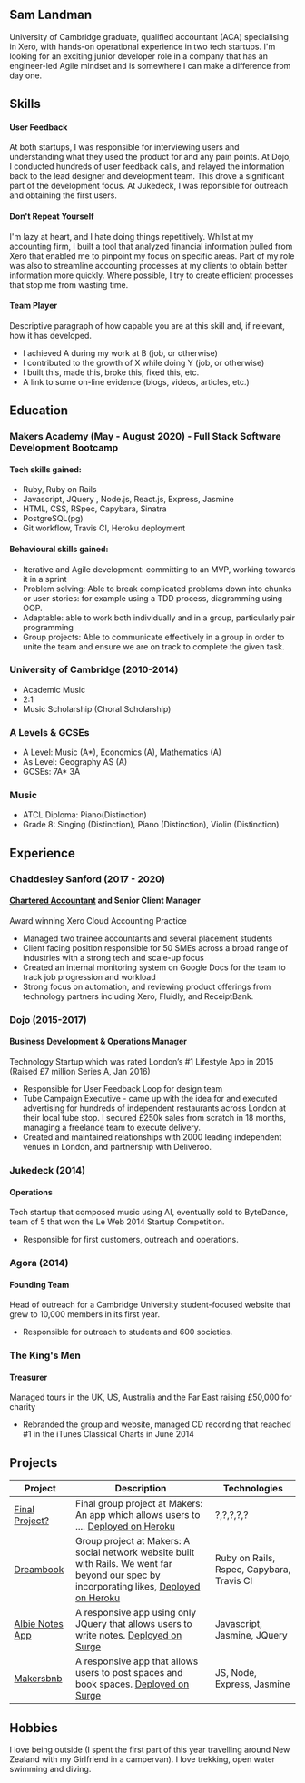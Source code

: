 ## Sam Landman

University of Cambridge graduate, qualified accountant (ACA) specialising in Xero, with hands-on operational experience in two tech startups. I'm looking for an exciting junior developer role in a company that has an engineer-led Agile mindset and is somewhere I can make a difference from day one.

## Skills

#### User Feedback
At both startups, I was responsible for interviewing users and understanding what they used the product for and any pain points. At Dojo, I conducted hundreds of user feedback calls, and relayed the information back to the lead designer and development team. This drove a significant part of the development focus. At Jukedeck, I was reponsible for outreach and obtaining the first users.

#### Don't Repeat Yourself
I'm lazy at heart, and I hate doing things repetitively. Whilst at my accounting firm, I built a tool that analyzed financial information pulled from Xero that enabled me to pinpoint my focus on specific areas. Part of my role was also to streamline accounting processes at my clients to obtain better information more quickly. Where possible, I try to create efficient processes that stop me from wasting time. 

#### Team Player

Descriptive paragraph of how capable you are at this skill and, if relevant, how it has developed.

- I achieved A during my work at B (job, or otherwise)
- I contributed to the growth of X while doing Y (job, or otherwise)
- I built this, made this, broke this, fixed this, etc.
- A link to some on-line evidence (blogs, videos, articles, etc.)

## Education

### Makers Academy (May - August 2020) - Full Stack Software Development Bootcamp

#### Tech skills gained:

* Ruby, Ruby on Rails
* Javascript, JQuery , Node.js, React.js, Express, Jasmine
* HTML, CSS, RSpec, Capybara, Sinatra
* PostgreSQL(pg)
* Git workflow, Travis CI, Heroku deployment

#### Behavioural skills gained:

* Iterative and Agile development: committing to an MVP, working towards it in a sprint 
* Problem solving: Able to break complicated problems down into chunks or user stories: for example using a TDD process, diagramming using OOP.
* Adaptable: able to work both individually and in a group, particularly pair programming
* Group projects: Able to communicate effectively in a group in order to unite the team and ensure we are on track to complete the given task.

### University of Cambridge (2010-2014)

- Academic Music
- 2:1
- Music Scholarship (Choral Scholarship)

### A Levels & GCSEs
- A Level:      Music (A*), Economics (A), Mathematics (A)
- As Level:     Geography AS (A) 
- GCSEs:        7A* 3A

### Music
- ATCL Diploma: Piano(Distinction)
- Grade 8: Singing (Distinction), Piano (Distinction), Violin (Distinction)

## Experience

### Chaddesley Sanford (2017 - 2020) 
#### [Chartered Accountant](https://find.icaew.com/members/london/samuel-landman/CjyaY) and Senior Client Manager
Award winning Xero Cloud Accounting Practice
- Managed two trainee accountants and several placement students
- Client facing position responsible for 50 SMEs across a broad range of industries with a strong tech and scale-up focus
- Created an internal monitoring system on Google Docs for the team to track job progression and workload
- Strong focus on automation, and reviewing product offerings from technology partners including Xero, Fluidly, and ReceiptBank. 

### Dojo (2015-2017)   
#### Business Development & Operations Manager
Technology Startup which was rated London’s #1 Lifestyle App in 2015 (Raised £7 million Series A, Jan 2016)
- Responsible for User Feedback Loop for design team
- Tube Campaign Executive - came up with the idea for and executed advertising for hundreds of independent restaurants across London at their local tube stop. I secured £250k sales from scratch in 18 months, managing a freelance team to execute delivery.
- Created and maintained relationships with 2000 leading independent venues in London, and partnership with Deliveroo.

### Jukedeck (2014)
#### Operations
Tech startup that composed music using AI, eventually sold to ByteDance, team of 5 that won the Le Web 2014 Startup Competition.
- Responsible for first customers, outreach and operations.

### Agora (2014) 
#### Founding Team
Head of outreach for a Cambridge University student-focused website that grew to 10,000 members in its first year.
- Responsible for outreach to students and 600 societies. 

### The King's Men
#### Treasurer
Managed tours in the UK, US, Australia and the Far East raising £50,000 for charity
- Rebranded the group and website, managed CD recording that reached #1 in the iTunes Classical Charts in June 2014

## Projects

| Project | Description | Technologies |
|---|---|---|
| [Final Project?](https://google.com/) | Final group project at Makers: An app which allows users to .... [Deployed on Heroku](https://google.com/) | ?,?,?,?,? |
| [Dreambook](https://github.com/katieljones/acebook-dreambook-2020) | Group project at Makers: A social network website built with Rails. We went far beyond our spec by incorporating likes,  [Deployed on Heroku](https://sheltered-sands-59716.herokuapp.com/) | Ruby on Rails, Rspec, Capybara, Travis CI |
| [Albie Notes App](https://github.com/samlandman/notesapp) | A responsive app using only JQuery that allows users to write notes. [Deployed on Surge](http://albie-notes.surge.sh/) | Javascript, Jasmine, JQuery |
| [Makersbnb](https://github.com/samlandman/Makersbnb) | A responsive app that allows users to post spaces and book spaces. [Deployed on Surge](http://albie-notes.surge.sh/) | JS, Node, Express, Jasmine|


## Hobbies

I love being outside (I spent the first part of this year travelling around New Zealand with my Girlfriend in a campervan). I love trekking, open water swimming and diving.

